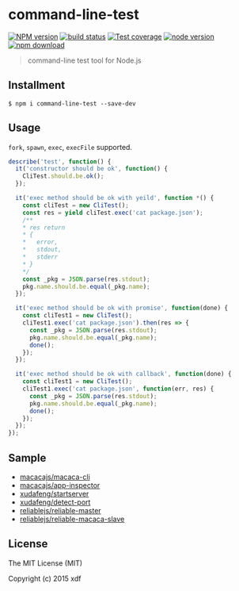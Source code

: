 # command-line-test

[![NPM version][npm-image]][npm-url]
[![build status][travis-image]][travis-url]
[![Test coverage][coveralls-image]][coveralls-url]
[![node version][node-image]][node-url]
[![npm download][download-image]][download-url]

[npm-image]: https://img.shields.io/npm/v/command-line-test.svg?style=flat-square
[npm-url]: https://npmjs.org/package/command-line-test
[travis-image]: https://img.shields.io/travis/xudafeng/command-line-test.svg?style=flat-square
[travis-url]: https://travis-ci.org/xudafeng/command-line-test
[coveralls-image]: https://img.shields.io/coveralls/xudafeng/command-line-test.svg?style=flat-square
[coveralls-url]: https://coveralls.io/r/xudafeng/command-line-test?branch=master
[node-image]: https://img.shields.io/badge/node.js-%3E=_4-green.svg?style=flat-square
[node-url]: http://nodejs.org/download/
[download-image]: https://img.shields.io/npm/dm/command-line-test.svg?style=flat-square
[download-url]: https://npmjs.org/package/command-line-test

> command-line test tool for Node.js

## Installment

```shell
$ npm i command-line-test --save-dev
```

## Usage

`fork`, `spawn`, `exec`, `execFile` supported.

```javascript
describe('test', function() {
  it('constructor should be ok', function() {
    CliTest.should.be.ok();
  });

  it('exec method should be ok with yeild', function *() {
    const cliTest = new CliTest();
    const res = yield cliTest.exec('cat package.json');
    /**
    * res return
    * {
    *   error,
    *   stdout,
    *   stderr
    * }
    */
    const _pkg = JSON.parse(res.stdout);
    pkg.name.should.be.equal(_pkg.name);
  });

  it('exec method should be ok with promise', function(done) {
    const cliTest1 = new CliTest();
    cliTest1.exec('cat package.json').then(res => {
      const _pkg = JSON.parse(res.stdout);
      pkg.name.should.be.equal(_pkg.name);
      done();
    });
  });

  it('exec method should be ok with callback', function(done) {
    const cliTest1 = new CliTest();
    cliTest1.exec('cat package.json', function(err, res) {
      const _pkg = JSON.parse(res.stdout);
      pkg.name.should.be.equal(_pkg.name);
      done();
    });
  });
});
```

## Sample

- [macacajs/macaca-cli](//github.com/macacajs/macaca-cli/)
- [macacajs/app-inspector](//github.com/macacajs/app-inspector/)
- [xudafeng/startserver](//github.com/xudafeng/startserver/)
- [xudafeng/detect-port](//github.com/xudafeng/detect-port/)
- [reliablejs/reliable-master](//github.com/reliablejs/reliable-master/)
- [reliablejs/reliable-macaca-slave](//github.com/reliablejs/reliable-macaca-slave)

## License

The MIT License (MIT)

Copyright (c) 2015 xdf
